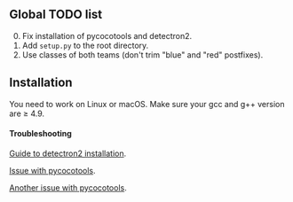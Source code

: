 ## Global TODO list

0.  Fix installation of pycocotools and detectron2.
1.  Add `setup.py` to the root directory.
2.  Use classes of both teams (don't trim "blue" and "red" postfixes).

## Installation

You need to work on Linux or macOS. Make sure your gcc and g++ version are ≥ 4.9.

#### Troubleshooting

[Guide to detectron2 installation](https://detectron2.readthedocs.io/tutorials/install.html).

[Issue with pycocotools](https://github.com/cocodataset/cocoapi/issues/168).

[Another issue with pycocotools](https://github.com/cocodataset/cocoapi/issues/170).
